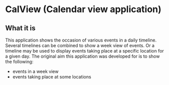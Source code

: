 # CalView (Calendar view application)

## What it is

This application shows the occasion of various events in a daily timeline. Several timelines can be combined to show a week view of events. Or a timeline may be used to display events taking place at a specific location for a given day. The original aim this application was developed for is to show the following:
- events in a week view
- events taking place at some locations
